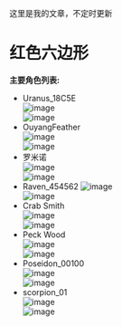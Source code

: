 这里是我的文章，不定时更新  
# 红色六边形  
**主要角色列表:**  
- Uranus_18C5E  
![image](https://github.com/Uranus-18C5E/My_Picture/blob/main/for%20website/character/Uranus_18C5E/thumbnail_IMG_20250725_165315.jpg)  
![image](https://github.com/Uranus-18C5E/My_Picture/blob/main/for%20website/character/Uranus_18C5E/thumbnail_IMG_20250725_165330.jpg)  
- OuyangFeather  
![image](https://github.com/Uranus-18C5E/My_Picture/blob/main/for%20website/character/Feather/GetAttachmentThumbnail.jpg)  
![image](https://github.com/Uranus-18C5E/My_Picture/blob/main/for%20website/character/Feather/GetAttachmentThumbnail1.jpg)  
- 罗米诺  
![image](https://github.com/Uranus-18C5E/My_Picture/blob/main/for%20website/character/Luo/GetAttachmentThumbnail.jpg)  
![image](https://github.com/Uranus-18C5E/My_Picture/blob/main/for%20website/character/Luo/GetAttachmentThumbnail1.jpg)  
- Raven_454562
![image](https://github.com/Uranus-18C5E/My_Picture/blob/main/for%20website/character/Raven_454562/GetAttachmentThumbnail.jpg)  
![image](https://github.com/Uranus-18C5E/My_Picture/blob/main/for%20website/character/Raven_454562/GetAttachmentThumbnail1.jpg)    
- Crab Smith  
![image](https://github.com/Uranus-18C5E/My_Picture/blob/main/for%20website/character/Crab/GetAttachmentThumbnail.jpg)  
![image](https://github.com/Uranus-18C5E/My_Picture/blob/main/for%20website/character/Crab/GetAttachmentThumbnai1l.jpg)   
- Peck Wood  
![image](https://github.com/Uranus-18C5E/My_Picture/blob/main/for%20website/character/Peck/GetAttachmentThumbnail.jpg)  
![image](https://github.com/Uranus-18C5E/My_Picture/blob/main/for%20website/character/Peck/GetAttachmentThumbnai1l.jpg)  
- Poseidon_00100  
![image](https://github.com/Uranus-18C5E/My_Picture/blob/main/for%20website/character/Poseidon_00100/GetAttachmentThumbnail.jpg)  
![image](https://github.com/Uranus-18C5E/My_Picture/blob/main/for%20website/character/Poseidon_00100/GetAttachmentThumbnai1l.jpg)  
- scorpion_01  
![image](https://github.com/Uranus-18C5E/My_Picture/blob/main/for%20website/character/scorpion_01/GetAttachmentThumbnail.jpg)  
![image](https://github.com/Uranus-18C5E/My_Picture/blob/main/for%20website/character/scorpion_01/GetAttachmentThumbnai1l.jpg)  
